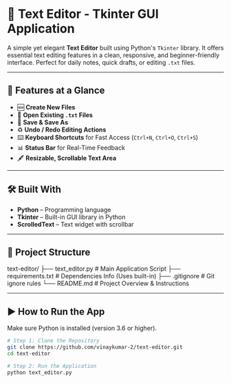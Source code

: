 # 📝 Text Editor - Tkinter GUI Application

A simple yet elegant **Text Editor** built using Python's `Tkinter` library. It offers essential text editing features in a clean, responsive, and beginner-friendly interface. Perfect for daily notes, quick drafts, or editing `.txt` files.

---

## 🚀 Features at a Glance

- 🆕 **Create New Files**  
- 📂 **Open Existing `.txt` Files**  
- 💾 **Save & Save As**  
- ♻️ **Undo / Redo Editing Actions**  
- ⌨️ **Keyboard Shortcuts** for Fast Access (`Ctrl+N`, `Ctrl+O`, `Ctrl+S`)  
- 📊 **Status Bar** for Real-Time Feedback  
- 🖋️ **Resizable, Scrollable Text Area**

---

## 🛠️ Built With

- **Python** – Programming language  
- **Tkinter** – Built-in GUI library in Python  
- **ScrolledText** – Text widget with scrollbar  

---

## 📂 Project Structure

text-editor/
├── text_editor.py      # Main Application Script
├── requirements.txt    # Dependencies Info (Uses built-in)
├── .gitignore          # Git ignore rules
└── README.md           # Project Overview & Instructions



---

## ▶️ How to Run the App

Make sure Python is installed (version 3.6 or higher).

```bash
# Step 1: Clone the Repository
git clone https://github.com/vinaykumar-2/text-editor.git
cd text-editor

# Step 2: Run the Application
python text_editor.py
